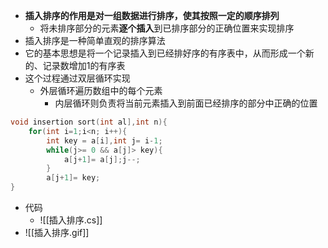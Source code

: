 
- **插入排序的作用是对一组数据进行排序，使其按照一定的顺序排列**
	- 将未排序部分的元素**逐个插入**到已排序部分的正确位置来实现排序
- 插入排序是一种简单直观的排序算法
- 它的基本思想是将一个记录插入到已经排好序的有序表中，从而形成一个新的、记录数增加1的有序表
- 这个过程通过双层循环实现
	- 外层循环遍历数组中的每个元素
		- 内层循环则负责将当前元素插入到前面已经排序的部分中正确的位置

```C++
void insertion sort(int al],int n){
	for(int i=1;i<n; i++){
		int key = a[i],int j= i-1;
		while(j>= 0 && a[j]> key){
			a[j+1]= a[j];j--;
		}
		a[j+1]= key;
}
```

- 代码
	- ![[插入排序.cs]]
- ![[插入排序.gif]]